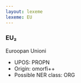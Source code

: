 ```yaml
---
layout: lexeme
lexeme: EU
---
```


###  EU₂

Euroopan Unioni
* UPOS:  PROPN
* Origin:  omorfi++
* Possible NER class:  ORG

